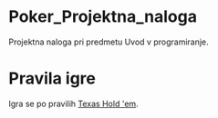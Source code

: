 # Poker_Projektna_naloga
Projektna naloga pri predmetu Uvod v programiranje.

# Pravila igre
Igra se po pravilih [Texas Hold 'em](https://en.wikipedia.org/wiki/Texas_hold_%27em).